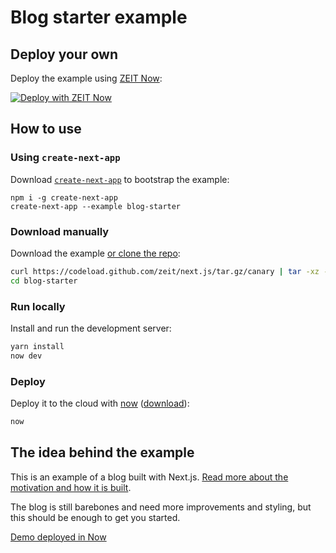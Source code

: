 # Blog starter example

## Deploy your own

Deploy the example using [ZEIT Now](https://zeit.co/now):

[![Deploy with ZEIT Now](https://zeit.co/button)](https://zeit.co/new/project?template=https://github.com/zeit/next.js/tree/canary/examples/blog-starter)

## How to use

### Using `create-next-app`

Download [`create-next-app`](https://github.com/zeit/next.js/tree/canary/packages/create-next-app) to bootstrap the example:

```
npm i -g create-next-app
create-next-app --example blog-starter
```

### Download manually

Download the example [or clone the repo](https://github.com/zeit/next.js):

```bash
curl https://codeload.github.com/zeit/next.js/tar.gz/canary | tar -xz --strip=2 next.js-canary/examples/blog-starter
cd blog-starter
```

### Run locally

Install and run the development server:

```bash
yarn install
now dev
```

### Deploy

Deploy it to the cloud with [now](https://zeit.co/now) ([download](https://zeit.co/download)):

```bash
now
```

## The idea behind the example

This is an example of a blog built with Next.js. [Read more about the motivation and how it is built](https://jolvera.dev/posts/rebuilding-my-blog-with-nextjs).

The blog is still barebones and need more improvements and styling, but this should be enough to get you started.

[Demo deployed in Now](https://nextjs-blog-starter.now.sh/)
